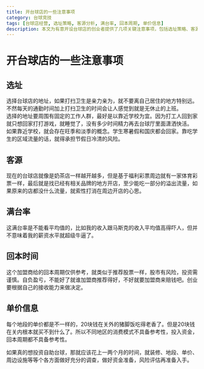 ```yaml
---
title: 开台球店的一些注意事项
category: 台球竞技
tags: [台球店经营, 选址策略, 客源分析, 满台率, 回本周期, 单价信息]
description: 本文为有意开设台球店的创业者提供了几项关键注意事项，包括选址策略、客源分析、满台率的理解、回本周期的考量以及单价信息的处理。强调了选择靠近学校等有固定人群的地方作为店铺位置的重要性，同时指出了旺季与淡季的影响。文中还提醒投资者注意市场竞争状况，并建议在已有品牌附近开店以利用溢出流量。对于满台率和回本周期，作者强调不应过分依赖平均值或加盟商提供的数据，而应进行独立的风险评估和市场调研。此外，不同地区的消费水平差异大，需根据具体情况做出投资决策。适合计划进入台球娱乐行业的创业者阅读。
---
```

# 开台球店的一些注意事项

## 选址

选择台球店的地址，如果打扫卫生是亲力亲为，就不要离自己居住的地方特别远。不然每天的通勤时间加上打扫卫生的时间会让人感觉到就是无休止的上班。  
选择的地址要周围有固定的工作人群，最好是以靠近学校为宜。因为打工人回到家就只想回家打打游戏，就睡觉了，没有多少时间精力再去台球厅里面潇洒快活。
如果靠近学校，就会存在旺季和淡季的概念。学生寒暑假和国庆都会回家。靠吃学生的区域流量的话，就得承担节假日冷清的风险。  

## 客源
现在的台球店就像是奶茶店一样越开越多，但是基于福利彩票周边就有一家体育彩票一样，最后就是找已经有相关品牌的地方开店，至少能吃一部分的溢出流量，如果原来的店都没什么流量，就索性打消在周边开店的心思。

## 满台率
这满台率是不能看平均值的，比如我的收入跟马斯克的收入平均值高得吓人，但并不意味着我的薪资水平就超级牛逼了。

## 回本时间
这个加盟商给的回本周期仅供参考，就类似于推荐股票一样，股市有风险，投资需谨慎。自负盈亏，不能好了就谁加盟商推荐得好，不好就要加盟商来赔钱吧。创业要根据自己的接收能力来做决定。  

## 单价信息

每个地段的单价都是不一样的，20块钱在关外的猪脚饭吃得老香了。但是20块钱在关内根本就买不到什么了。所以不同地区的消费模式不具备参考性，投入资金，回本周期都不具备参考性。

如果真的想投资自助台球，那就应该花上一两个月的时间，就装修、地段、单价、周边设施等等个各方面做好充分的调查，做好资金准备，风险评估再准备入手。
